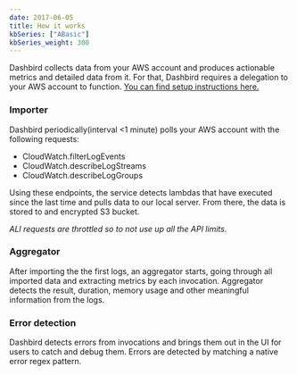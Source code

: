 ```yaml
---
date: 2017-06-05
title: How it works
kbSeries: ["ABasic"]
kbSeries_weight: 300
---
```


Dashbird collects data from your AWS account and produces actionable metrics and detailed data from it.
For that, Dashbird requires a delegation to your AWS account to function. [You can find setup instructions here.](/help/setup/setting-up-dashbird)

### Importer

Dashbird periodically(interval <1 minute) polls your AWS account with the following requests:

- CloudWatch.filterLogEvents
- CloudWatch.describeLogStreams
- CloudWatch.describeLogGroups

Using these endpoints, the service detects lambdas that have executed since the last time and pulls data to our local server. From there, the data is stored to and encrypted S3 bucket.

_ALl requests are throttled so to not use up all the API limits._


### Aggregator
After importing the the first logs, an aggregator starts, going through all imported data and extracting metrics by each invocation. Aggregator detects the result, duration, memory usage and other meaningful information from the logs.

### Error detection
Dashbird detects errors from invocations and brings them out in the UI for users to catch and debug them. Errors are detected by matching a native error regex pattern.
